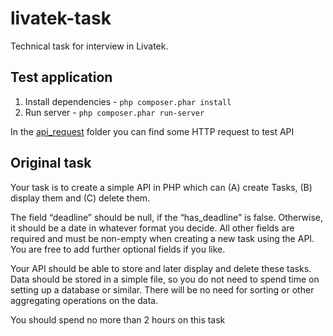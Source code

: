 # livatek-task
Technical task for interview in Livatek.

## Test application
1. Install dependencies - `php composer.phar install`
2. Run server - `php composer.phar run-server`

In the [api_request](api_requests) folder you can find some HTTP request to test API

## Original task
Your task is to create a simple API in PHP which can (A) create Tasks, (B) display them and (C) delete them.

The field “deadline” should be null, if the “has_deadline” is false. Otherwise, it should be a date in whatever
format you decide. All other fields are required and must be non-empty when creating a new task using the
API. You are free to add further optional fields if you like.

Your API should be able to store and later display and delete these tasks. Data should be stored in a simple
file, so you do not need to spend time on setting up a database or similar. There will be no need for sorting
or other aggregating operations on the data.

You should spend no more than 2 hours on this task
